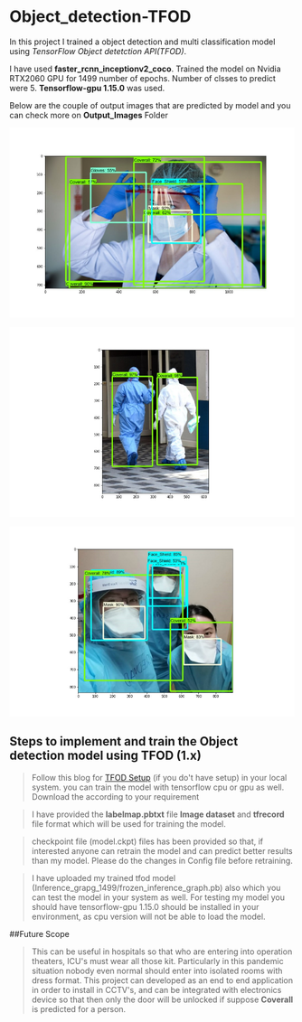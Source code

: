# Object_detection-TFOD

In this project I trained a object detection and multi classification model using *TensorFlow Object detetction API(TFOD)*.

I have used **faster_rcnn_inceptionv2_coco**.
Trained the model on Nvidia RTX2060 GPU for 1499 number of epochs. Number of clsses to predict were 5.
**Tensorflow-gpu 1.15.0** was used.


Below are the couple of output images that are predicted by model and you can check more on **Output_Images** Folder

![Output Image](/Output_Images/dre.jpg)

![Output Image2](/Output_Images/cfs.jpeg)

![Output_Image3](/Output_Images/arht.jpg)

## Steps to implement and train the Object detection model using TFOD (1.x)

> Follow this blog for [TFOD Setup](https://inblog.in/TFOD-Installation-Object-Detection-ZEBMHporCF) (if you do't have setup) in your local system. you can train the model with tensorflow cpu or gpu as well. Download the according to your requirement

> I have provided the **labelmap.pbtxt** file **Image dataset** and **tfrecord** file format which will be used for training the model.

> checkpoint file (model.ckpt) files has been provided so that, if interested anyone can retrain the model and can predict better results than my model. Please do the changes in Config file before retraining.

> I have uploaded my trained tfod model (Inference_grapg_1499/frozen_inference_graph.pb) also which you can test the model in your system as well. For testing my model you should have tensorflow-gpu 1.15.0 should be installed in your environment, as cpu version will not be able to load the model.


##Future Scope
> This can be useful in hospitals so that who are entering into operation theaters, ICU's must wear all those kit. Particularly in this pandemic situation nobody even normal should enter into isolated rooms with dress format.
> This project can developed as an end to end application in order to install in CCTV's, and can be integrated with electronics device so that then only the door will be unlocked if suppose **Coverall** is predicted for a person.
